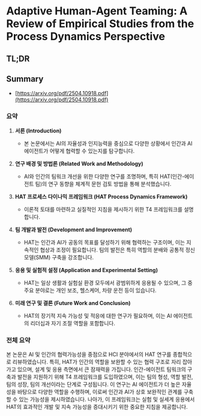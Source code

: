 # Adaptive Human-Agent Teaming: A Review of Empirical Studies from the Process Dynamics Perspective
## TL;DR
## Summary
- [https://arxiv.org/pdf/2504.10918.pdf](https://arxiv.org/pdf/2504.10918.pdf)

### 요약

1. **서론 (Introduction)**
   - 본 논문에서는 AI의 자율성과 인지능력을 중심으로 다양한 상황에서 인간과 AI 에이전트가 어떻게 협력할 수 있는지를 탐구합니다.

2. **연구 배경 및 방법론 (Related Work and Methodology)**
   - AI와 인간의 팀워크 개선을 위한 다양한 연구를 조명하며, 특히 HAT(인간-에이전트 팀)의 연구 동향을 체계적 문헌 검토 방법을 통해 분석했습니다.

3. **HAT 프로세스 다이나믹 프레임워크 (HAT Process Dynamics Framework)**
   - 이론적 토대를 마련하고 실질적인 지침을 제시하기 위한 T4 프레임워크를 설명합니다.

4. **팀 개발과 발전 (Development and Improvement)**
   - HAT는 인간과 AI가 공동의 목표를 달성하기 위해 협력하는 구조이며, 이는 지속적인 협상과 조정이 필요합니다. 팀의 발전은 특히 역할의 분배와 공통적 정신모델(SMM) 구축을 강조합니다.

5. **응용 및 실험적 설정 (Application and Experimental Setting)**
   - HAT는 일상 생활과 실험실 환경 모두에서 광범위하게 응용될 수 있으며, 그 중 주요 분야로는 개인 보조, 헬스케어, 차량 운전 등이 있습니다.

6. **미래 연구 및 결론 (Future Work and Conclusion)**
   - HAT의 장기적 지속 가능성 및 적응에 대한 연구가 필요하며, 이는 AI 에이전트의 리더십과 자기 조절 역할을 포함합니다.

### 전체 요약

본 논문은 AI 및 인간의 협력가능성을 중점으로 HCI 분야에서의 HAT 연구를 종합적으로 리뷰하였습니다. 특히, HAT가 인간의 역할을 보완할 수 있는 협력 구조로 자리 잡아가고 있으며, 설계 및 응용 측면에서 큰 잠재력을 가집니다. 인간-에이전트 팀워크의 구축과 발전을 지원하기 위해 T4 프레임워크를 도입하였으며, 이는 팀의 형성, 역할 발전, 팀의 성장, 팀의 개선이라는 단계로 구성됩니다. 이 연구는 AI 에이전트가 더 높은 자율성을 바탕으로 다양한 역할을 수행하며, 이로써 인간과 AI가 상호 보완적인 관계를 구축할 수 있는 가능성을 제시하였습니다. 나아가, 이 프레임워크는 실험 및 실세계 응용에서 HAT의 효과적인 개발 및 지속 가능성을 증대시키기 위한 중요한 지침을 제공합니다.